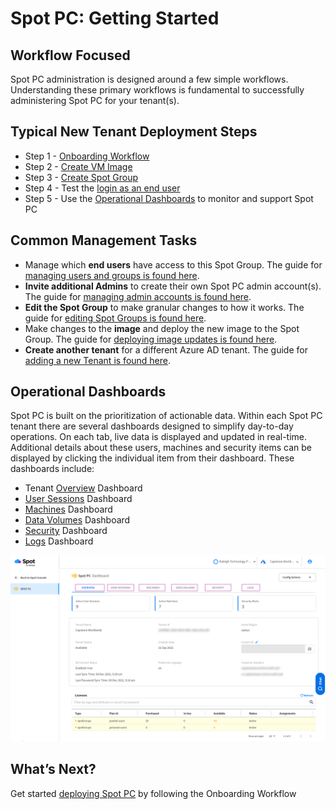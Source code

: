 # Spot PC: Getting Started

## Workflow Focused

Spot PC administration is designed around a few simple workflows. Understanding these primary workflows is fundamental to successfully administering Spot PC for your tenant(s).

## Typical New Tenant Deployment Steps

- Step 1 - [Onboarding Workflow](spot-pc/getting-started/onboarding-workflow)
- Step 2 - [Create VM Image](spot-pc/tutorials/deploy-spot-pc?id=create-image)
- Step 3 - [Create Spot Group](spot-pc/tutorials/deploy-spot-pc?id=create-spot-group)
- Step 4 - Test the [login as an end user](spot-pc/tutorials/connect-to-desktop)
- Step 5 - Use the [Operational Dashboards](spot-pc/getting-started/?id=operational-dashboards) to monitor and support Spot PC

## Common Management Tasks

- Manage which **end users** have access to this Spot Group. The guide for [managing users and groups is found here](spot-pc/tutorials/manage-users-and-groups).
- **Invite additional Admins** to create their own Spot PC admin account(s). The guide for [managing admin accounts is found here](spot-pc/tutorials/manage-admins).
- **Edit the Spot Group** to make granular changes to how it works. The guide for [editing Spot Groups is found here](spot-pc/tutorials/edit-spot-group).
- Make changes to the **image** and deploy the new image to the Spot Group. The guide for [deploying image updates is found here](spot-pc/tutorials/deploy-image-update).
- **Create another tenant** for a different Azure AD tenant. The guide for [adding a new Tenant is found here](spot-pc/tutorials/add-tenant).

## Operational Dashboards

Spot PC is built on the prioritization of actionable data. Within each Spot PC tenant there are several dashboards designed to simplify day-to-day operations. On each tab, live data is displayed and updated in real-time. Additional details about these users, machines and security items can be displayed by clicking the individual item from their dashboard. These dashboards include:

- Tenant [Overview](spot-pc/features/spot-pc-console/tenant/overview) Dashboard
- [User Sessions](spot-pc/features/spot-pc-console/tenant/user-sessions) Dashboard
- [Machines](spot-pc/features/spot-pc-console/tenant/machines) Dashboard
- [Data Volumes](spot-pc/features/spot-pc-console/tenant/data-volumes) Dashboard
- [Security](spot-pc/features/spot-pc-console/tenant/security) Dashboard
- [Logs](spot-pc/features/spot-pc-console/tenant/logs) Dashboard

<a href="https://docs.spot.io/spot-pc/_media/getting-started-03.png" target="_blank"><img src="/spot-pc/_media/getting-started-03.png" alt="Click to Enlarge" width="1000"> </a>

## What’s Next?

Get started [deploying Spot PC](spot-pc/getting-started/onboarding-workflow) by following the Onboarding Workflow
